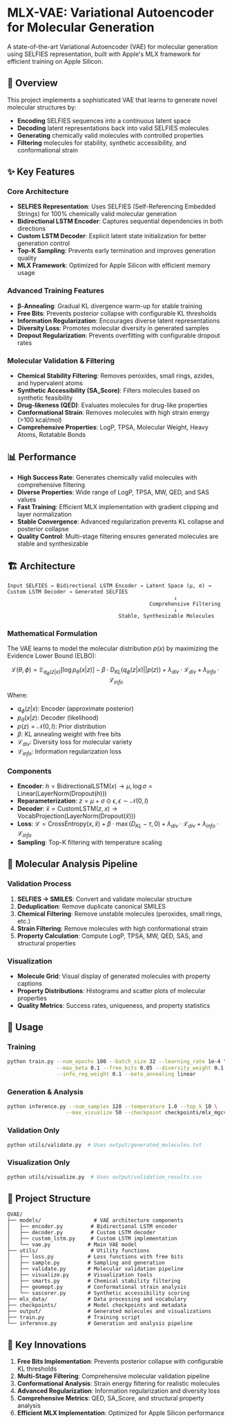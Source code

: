 # MLX-VAE: Variational Autoencoder for Molecular Generation

A state-of-the-art Variational Autoencoder (VAE) for molecular generation using SELFIES representation, built with Apple's MLX framework for efficient training on Apple Silicon.

## 🧬 Overview

This project implements a sophisticated VAE that learns to generate novel molecular structures by:
- **Encoding** SELFIES sequences into a continuous latent space
- **Decoding** latent representations back into valid SELFIES molecules
- **Generating** chemically valid molecules with controlled properties
- **Filtering** molecules for stability, synthetic accessibility, and conformational strain

## ✨ Key Features

### Core Architecture
- **SELFIES Representation**: Uses SELFIES (Self-Referencing Embedded Strings) for 100% chemically valid molecular generation
- **Bidirectional LSTM Encoder**: Captures sequential dependencies in both directions
- **Custom LSTM Decoder**: Explicit latent state initialization for better generation control
- **Top-K Sampling**: Prevents early termination and improves generation quality
- **MLX Framework**: Optimized for Apple Silicon with efficient memory usage

### Advanced Training Features
- **β-Annealing**: Gradual KL divergence warm-up for stable training
- **Free Bits**: Prevents posterior collapse with configurable KL thresholds
- **Information Regularization**: Encourages diverse latent representations
- **Diversity Loss**: Promotes molecular diversity in generated samples
- **Dropout Regularization**: Prevents overfitting with configurable dropout rates

### Molecular Validation & Filtering
- **Chemical Stability Filtering**: Removes peroxides, small rings, azides, and hypervalent atoms
- **Synthetic Accessibility (SA_Score)**: Filters molecules based on synthetic feasibility
- **Drug-likeness (QED)**: Evaluates molecules for drug-like properties
- **Conformational Strain**: Removes molecules with high strain energy (>100 kcal/mol)
- **Comprehensive Properties**: LogP, TPSA, Molecular Weight, Heavy Atoms, Rotatable Bonds

## 📊 Performance

- **High Success Rate**: Generates chemically valid molecules with comprehensive filtering
- **Diverse Properties**: Wide range of LogP, TPSA, MW, QED, and SAS values
- **Fast Training**: Efficient MLX implementation with gradient clipping and layer normalization
- **Stable Convergence**: Advanced regularization prevents KL collapse and posterior collapse
- **Quality Control**: Multi-stage filtering ensures generated molecules are stable and synthesizable

## 🏗️ Architecture

```
Input SELFIES → Bidirectional LSTM Encoder → Latent Space (μ, σ) → Custom LSTM Decoder → Generated SELFIES
                                                      ↓
                                              Comprehensive Filtering
                                                      ↓
                                    Stable, Synthesizable Molecules
```

### Mathematical Formulation

The VAE learns to model the molecular distribution $p(x)$ by maximizing the Evidence Lower Bound (ELBO):

$$\mathcal{L}(\theta, \phi) = \mathbb{E}_{q_\phi(z|x)}[\log p_\theta(x|z)] - \beta \cdot D_{KL}(q_\phi(z|x) || p(z)) + \lambda_{div} \cdot \mathcal{L}_{div} + \lambda_{info} \cdot \mathcal{L}_{info}$$

Where:
- $q_\phi(z|x)$: Encoder (approximate posterior)
- $p_\theta(x|z)$: Decoder (likelihood)
- $p(z) = \mathcal{N}(0, I)$: Prior distribution
- $\beta$: KL annealing weight with free bits
- $\mathcal{L}_{div}$: Diversity loss for molecular variety
- $\mathcal{L}_{info}$: Information regularization loss

### Components

- **Encoder**: $h = \text{BidirectionalLSTM}(x) \rightarrow \mu, \log\sigma = \text{Linear}(\text{LayerNorm}(\text{Dropout}(h)))$
- **Reparameterization**: $z = \mu + \sigma \odot \epsilon, \epsilon \sim \mathcal{N}(0, I)$
- **Decoder**: $\hat{x} = \text{CustomLSTM}(z, x) \rightarrow \text{VocabProjection}(\text{LayerNorm}(\text{Dropout}(\hat{x})))$
- **Loss**: $\mathcal{L} = \text{CrossEntropy}(x, \hat{x}) + \beta \cdot \max(D_{KL} - \tau, 0) + \lambda_{div} \cdot \mathcal{L}_{div} + \lambda_{info} \cdot \mathcal{L}_{info}$
- **Sampling**: Top-K filtering with temperature scaling

## 🔬 Molecular Analysis Pipeline

### Validation Process
1. **SELFIES → SMILES**: Convert and validate molecular structure
2. **Deduplication**: Remove duplicate canonical SMILES
3. **Chemical Filtering**: Remove unstable molecules (peroxides, small rings, etc.)
4. **Strain Filtering**: Remove molecules with high conformational strain
5. **Property Calculation**: Compute LogP, TPSA, MW, QED, SAS, and structural properties

### Visualization
- **Molecule Grid**: Visual display of generated molecules with property captions
- **Property Distributions**: Histograms and scatter plots of molecular properties
- **Quality Metrics**: Success rates, uniqueness, and property statistics

## 🚀 Usage

### Training
```bash
python train.py --num_epochs 100 --batch_size 32 --learning_rate 1e-4 \
                --max_beta 0.1 --free_bits 0.05 --diversity_weight 0.1 \
                --info_reg_weight 0.1 --beta_annealing linear
```

### Generation & Analysis
```bash
python inference.py --num_samples 128 --temperature 1.0 --top_k 10 \
                   --max_visualize 50 --checkpoint checkpoints/mlx_mgcvae
```

### Validation Only
```bash
python utils/validate.py  # Uses output/generated_molecules.txt
```

### Visualization Only
```bash
python utils/visualize.py  # Uses output/validation_results.csv
```

## 📁 Project Structure

```
QVAE/
├── models/                 # VAE architecture components
│   ├── encoder.py         # Bidirectional LSTM encoder
│   ├── decoder.py         # Custom LSTM decoder
│   ├── custom_lstm.py     # Custom LSTM implementation
│   └── vae.py            # Main VAE model
├── utils/                 # Utility functions
│   ├── loss.py           # Loss functions with free bits
│   ├── sample.py         # Sampling and generation
│   ├── validate.py       # Molecular validation pipeline
│   ├── visualize.py      # Visualization tools
│   ├── smarts.py         # Chemical stability filtering
│   ├── geomopt.py        # Conformational strain analysis
│   └── sascorer.py       # Synthetic accessibility scoring
├── mlx_data/             # Data processing and vocabulary
├── checkpoints/          # Model checkpoints and metadata
├── output/               # Generated molecules and visualizations
├── train.py              # Training script
└── inference.py          # Generation and analysis pipeline
```

## 🎯 Key Innovations

1. **Free Bits Implementation**: Prevents posterior collapse with configurable KL thresholds
2. **Multi-Stage Filtering**: Comprehensive molecular validation pipeline
3. **Conformational Analysis**: Strain energy filtering for realistic molecules
4. **Advanced Regularization**: Information regularization and diversity loss
5. **Comprehensive Metrics**: QED, SA_Score, and structural property analysis
6. **Efficient MLX Implementation**: Optimized for Apple Silicon performance
